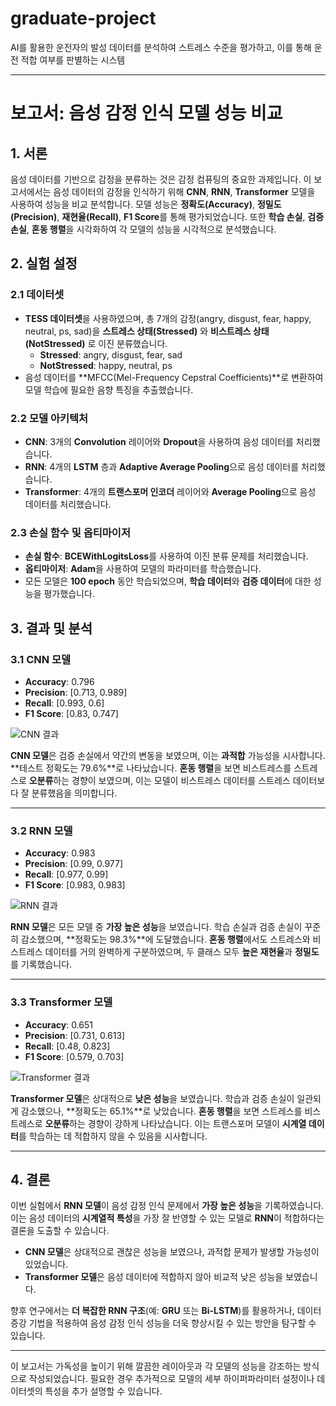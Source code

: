# graduate-project
AI를 활용한 운전자의 발성 데이터를 분석하여 스트레스 수준을 평가하고, 이를 통해 운전 적합 여부를 판별하는 시스템

---

# **보고서: 음성 감정 인식 모델 성능 비교**

## **1. 서론**
음성 데이터를 기반으로 감정을 분류하는 것은 감정 컴퓨팅의 중요한 과제입니다. 이 보고서에서는 음성 데이터의 감정을 인식하기 위해 **CNN**, **RNN**, **Transformer** 모델을 사용하여 성능을 비교 분석합니다. 모델 성능은 **정확도(Accuracy)**, **정밀도(Precision)**, **재현율(Recall)**, **F1 Score**를 통해 평가되었습니다. 또한 **학습 손실**, **검증 손실**, **혼동 행렬**을 시각화하여 각 모델의 성능을 시각적으로 분석했습니다.

## **2. 실험 설정**

### **2.1 데이터셋**
- **TESS 데이터셋**을 사용하였으며, 총 7개의 감정(angry, disgust, fear, happy, neutral, ps, sad)을 **스트레스 상태(Stressed)** 와 **비스트레스 상태(NotStressed)** 로 이진 분류했습니다. 
  - **Stressed**: angry, disgust, fear, sad
  - **NotStressed**: happy, neutral, ps
- 음성 데이터를 **MFCC(Mel-Frequency Cepstral Coefficients)**로 변환하여 모델 학습에 필요한 음향 특징을 추출했습니다.

### **2.2 모델 아키텍처**
- **CNN**: 3개의 **Convolution** 레이어와 **Dropout**을 사용하여 음성 데이터를 처리했습니다.
- **RNN**: 4개의 **LSTM** 층과 **Adaptive Average Pooling**으로 음성 데이터를 처리했습니다.
- **Transformer**: 4개의 **트랜스포머 인코더** 레이어와 **Average Pooling**으로 음성 데이터를 처리했습니다.

### **2.3 손실 함수 및 옵티마이저**
- **손실 함수**: **BCEWithLogitsLoss**를 사용하여 이진 분류 문제를 처리했습니다.
- **옵티마이저**: **Adam**을 사용하여 모델의 파라미터를 학습했습니다.
- 모든 모델은 **100 epoch** 동안 학습되었으며, **학습 데이터**와 **검증 데이터**에 대한 성능을 평가했습니다.

## **3. 결과 및 분석**

### **3.1 CNN 모델**
- **Accuracy**: 0.796
- **Precision**: [0.713, 0.989]
- **Recall**: [0.993, 0.6]
- **F1 Score**: [0.83, 0.747]

![CNN 결과](file-oQpDSgYXwOFJqCkbTfFzvagl)

**CNN 모델**은 검증 손실에서 약간의 변동을 보였으며, 이는 **과적합** 가능성을 시사합니다. **테스트 정확도는 79.6%**로 나타났습니다. **혼동 행렬**을 보면 비스트레스를 스트레스로 **오분류**하는 경향이 보였으며, 이는 모델이 비스트레스 데이터를 스트레스 데이터보다 잘 분류했음을 의미합니다.

---

### **3.2 RNN 모델**
- **Accuracy**: 0.983
- **Precision**: [0.99, 0.977]
- **Recall**: [0.977, 0.99]
- **F1 Score**: [0.983, 0.983]

![RNN 결과](file-zT6YcCihM8ynij3oddIYGsoO)

**RNN 모델**은 모든 모델 중 **가장 높은 성능**을 보였습니다. 학습 손실과 검증 손실이 꾸준히 감소했으며, **정확도는 98.3%**에 도달했습니다. **혼동 행렬**에서도 스트레스와 비스트레스 데이터를 거의 완벽하게 구분하였으며, 두 클래스 모두 **높은 재현율**과 **정밀도**를 기록했습니다.

---

### **3.3 Transformer 모델**
- **Accuracy**: 0.651
- **Precision**: [0.731, 0.613]
- **Recall**: [0.48, 0.823]
- **F1 Score**: [0.579, 0.703]

![Transformer 결과](file-uPxTTX73aVyM98R1pdxMc3Se)

**Transformer 모델**은 상대적으로 **낮은 성능**을 보였습니다. 학습과 검증 손실이 일관되게 감소했으나, **정확도는 65.1%**로 낮았습니다. **혼동 행렬**을 보면 스트레스를 비스트레스로 **오분류**하는 경향이 강하게 나타났습니다. 이는 트랜스포머 모델이 **시계열 데이터**를 학습하는 데 적합하지 않을 수 있음을 시사합니다.

---

## **4. 결론**

이번 실험에서 **RNN 모델**이 음성 감정 인식 문제에서 **가장 높은 성능**을 기록하였습니다. 이는 음성 데이터의 **시계열적 특성**을 가장 잘 반영할 수 있는 모델로 **RNN**이 적합하다는 결론을 도출할 수 있습니다.

- **CNN 모델**은 상대적으로 괜찮은 성능을 보였으나, 과적합 문제가 발생할 가능성이 있었습니다.
- **Transformer 모델**은 음성 데이터에 적합하지 않아 비교적 낮은 성능을 보였습니다.

향후 연구에서는 **더 복잡한 RNN 구조**(예: **GRU** 또는 **Bi-LSTM**)를 활용하거나, 데이터 증강 기법을 적용하여 음성 감정 인식 성능을 더욱 향상시킬 수 있는 방안을 탐구할 수 있습니다.

---

이 보고서는 가독성을 높이기 위해 깔끔한 레이아웃과 각 모델의 성능을 강조하는 방식으로 작성되었습니다. 필요한 경우 추가적으로 모델의 세부 하이퍼파라미터 설정이나 데이터셋의 특성을 추가 설명할 수 있습니다.
